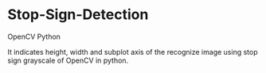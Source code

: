 # Stop-Sign-Detection

OpenCV Python

It indicates height, width and subplot axis of the recognize image using stop sign grayscale of OpenCV in python.
  

